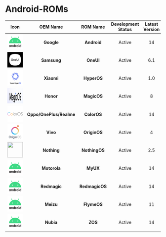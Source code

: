 # Android-ROMs

|                         Icon                          |        OEM Name         |    ROM Name    | Development Status | Latest Version |   Website   |
| :---------------------------------------------------: | :---------------------: | :------------: | :----------------: | :------------: | :---------: |
| <img src="Icons/Android.png" width="50" height="50">  |       **Google**        |  **Android**   |       Active       |       14       | [Website]() |
|  <img src="Icons/OneUI.png" width="50" height="50">   |       **Samsung**       |   **OneUI**    |       Active       |      6.1       | [Website]() |
| <img src="Icons/HyperOS.png" width="50" height="50">  |       **Xiaomi**        |  **HyperOS**   |       Active       |      1.0       | [Website]() |
| <img src="Icons/MagicOS.png" width="50" height="50">  |        **Honor**        |  **MagicOS**   |       Active       |       8        | [Website]() |
| <img src="Icons/ColorOS.png" width="50" height="50">  | **Oppo/OnePlus/Realme** |  **ColorOS**   |       Active       |       14       | [Website]() |
| <img src="Icons/OriginOS.png" width="50" height="50"> |        **Vivo**         |  **OriginOS**  |       Active       |       4        | [Website]() |
|     <img src="Icons/.png" width="50" height="50">     |       **Nothing**       | **NothingOS**  |       Active       |      2.5       | [Website]() |
| <img src="Icons/Android.png" width="50" height="50">  |      **Motorola**       |    **MyUX**    |       Active       |       14       | [Website]() |
| <img src="Icons/Android.png" width="50" height="50">  |      **Redmagic**       | **RedmagicOS** |       Active       |       14       | [Website]() |
| <img src="Icons/Android.png" width="50" height="50">  |        **Meizu**        |  **FlymeOS**   |       Active       |       11       | [Website]() |
| <img src="Icons/Android.png" width="50" height="50">  |        **Nubia**        |    **ZOS**     |       Active       |       14       | [Website]() |
